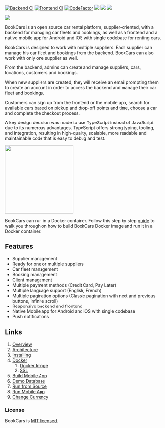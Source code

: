 [![Backend CI](https://github.com/aelassas/bookcars/actions/workflows/backend.yml/badge.svg)](https://github.com/aelassas/bookcars/actions/workflows/backend.yml)
[![Frontend CI](https://github.com/aelassas/bookcars/actions/workflows/frontend.yml/badge.svg)](https://github.com/aelassas/bookcars/actions/workflows/frontend.yml) [![CodeFactor](https://www.codefactor.io/repository/github/aelassas/bookcars/badge)](https://www.codefactor.io/repository/github/aelassas/bookcars) ![](https://img.shields.io/badge/iOS-4630EB.svg?logo=APPLE&labelColor=999999&logoColor=fff) ![](https://img.shields.io/badge/Android-4630EB.svg?&logo=ANDROID&labelColor=A4C639&logoColor=fff) ![](https://img.shields.io/badge/web-4630EB.svg?logo=GOOGLE-CHROME&labelColor=4285F4&logoColor=fff) 

[![](https://bookcars.github.io/content/cover.jpg)](https://bookcars.github.io)

BookCars is an open source car rental platform, supplier-oriented, with a backend for managing car fleets and bookings, as well as a frontend and a native mobile app for Android and iOS with single codebase for renting cars.

BookCars is designed to work with multiple suppliers. Each supplier can manage his car fleet and bookings from the backend. BookCars can also work with only one supplier as well.

From the backend, admins can create and manage suppliers, cars, locations, customers and bookings.

When new suppliers are created, they will receive an email prompting them to create an account in order to access the backend and manage their car fleet and bookings.

Customers can sign up from the frontend or the mobile app, search for available cars based on pickup and drop-off points and time, choose a car and complete the checkout process.

A key design decision was made to use TypeScript instead of JavaScript due to its numerous advantages. TypeScript offers strong typing, tooling, and integration, resulting in high-quality, scalable, more readable and maintainable code that is easy to debug and test.

<img src="https://bookcars.github.io/content/docker.png" alt="" width="220" />

BookCars can run in a Docker container. Follow this step by step [guide](https://github.com/aelassas/bookcars/wiki/Docker) to walk you through on how to build BookCars Docker image and run it in a Docker container.

## Features

* Supplier management
* Ready for one or multiple suppliers
* Car fleet management
* Booking management
* Client management
* Multiple payment methods (Credit Card, Pay Later)
* Multiple language support (English, French)
* Multiple pagination options (Classic pagination with next and previous buttons, infinite scroll)
* Responsive backend and frontend
* Native Mobile app for Android and iOS with single codebase
* Push notifications

## Links

1. [Overview](https://github.com/aelassas/bookcars/wiki/Overview)
2. [Architecture](https://github.com/aelassas/bookcars/wiki/Architecture)
3. [Installing](https://github.com/aelassas/bookcars/wiki/Installing)
4. [Docker](https://github.com/aelassas/bookcars/wiki/Docker)
   1. [Docker Image](https://github.com/aelassas/bookcars/wiki/Docker#docker-image)
   2. [SSL](https://github.com/aelassas/bookcars/wiki/Docker#ssl)
5. [Build Mobile App](https://github.com/aelassas/bookcars/wiki/Build-Mobile-App)
6. [Demo Database](https://github.com/aelassas/bookcars/wiki/Demo-Database)
7. [Run from Source](https://github.com/aelassas/bookcars/wiki/Run-from-Source)
8. [Run Mobile App](https://github.com/aelassas/bookcars/wiki/Run-Mobile-App)
9. [Change Currency](https://github.com/aelassas/bookcars/wiki/Change-Currency)

### License

BookCars is [MIT licensed](https://github.com/aelassas/bookcars/blob/main/LICENSE).
